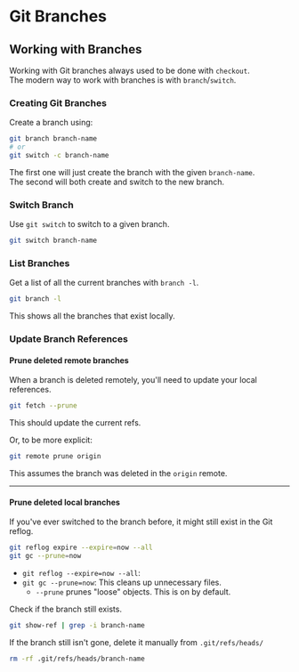 # Git Branches  

## Working with Branches
Working with Git branches always used to be done with `checkout`.  
The modern way to work with branches is with `branch`/`switch`.  

### Creating Git Branches  
Create a branch using:  
```bash
git branch branch-name
# or
git switch -c branch-name
```
The first one will just create the branch with the given `branch-name`.  
The second will both create and switch to the new branch.  


### Switch Branch
Use `git switch` to switch to a given branch.  
```bash
git switch branch-name
```

### List Branches
Get a list of all the current branches with `branch -l`.  
```bash
git branch -l
```
This shows all the branches that exist locally.  


### Update Branch References
#### Prune deleted remote branches  
When a branch is deleted remotely, you'll need to update your local references.  
```bash
git fetch --prune
```
This should update the current refs.  

Or, to be more explicit:
```bash
git remote prune origin
```
This assumes the branch was deleted in the `origin` remote.  

---

#### Prune deleted local branches
If you've ever switched to the branch before, it might still exist in the Git reflog.  
```bash
git reflog expire --expire=now --all
git gc --prune=now
```
* `git reflog --expire=now --all`: 
* `git gc --prune=now`: This cleans up unnecessary files.  
    * `--prune` prunes "loose" objects. This is on by default.  

Check if the branch still exists.  
```bash
git show-ref | grep -i branch-name
```

If the branch still isn't gone, delete it manually from `.git/refs/heads/`
```bash
rm -rf .git/refs/heads/branch-name
```


